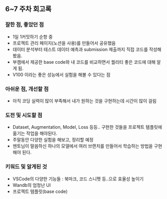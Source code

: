 ## 6~7 주차 회고록

### 잘한 점, 좋았던 점
- 1일 1커밋하기 순항 중
- 프로젝트 관리 페이지(노션을 사용)를 만들어서 공유했음
- 데이터 분석부터 테스트 데이터 예측과 submission 제출까지 직접 코드를 작성해봤음.
- 부캠에서 제공한 base code와 내 코드를 비교하면서 퀄리티 좋은 코드에 대해 알게 됨.
- V100 이라는 좋은 성능에서 실험을 해볼 수 있다는 점


### 아쉬운 점, 개선할 점
- 아직 코딩 실력이 많이 부족해서 내가 원하는 것을 구현하는데 시간이 많이 걸림


### 도전 및 시도할 점
- Dataset, Augmentation, Model, Loss 등등.. 구현한 것들을 프로젝트 템플릿에 옮기는 작업을 해야된다.
- 주말동안 다양한 실험을 해보고, 정리할 예정
- 멘토님이 말씀하신 하나의 모델에서 여러 브랜치를 만들어서 학습하는 방법을 구현해야 된다.

### 키워드 및 알게된 것
- VSCode의 다양한 기능들 : 북마크, 코드 스니펫 등..으로 효율성 높이기
- Wandb의 엄청난 UI
- 프로젝트 템플릿(base code)
